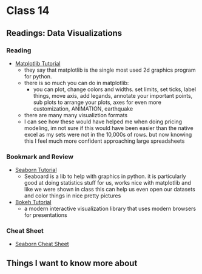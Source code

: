# Class 14

## Readings: Data Visualizations

### Reading

- [Matplotlib Tutorial](https://www.labri.fr/perso/nrougier/teaching/matplotlib/)
  - they say that matplotlib is the single most used 2d graphics program for python.
  - there is so much you can do in matplotlib:
    - you can plot, change colors and widths. set limits, set ticks, label things, move axis, add legands, annotate your important points, sub plots to arrange your plots, axes for even more customization, ANIMATION, earthquake
  - there are many many visualiztion formats
  - I can see how these would have helped me when doing pricing modeling, im not sure if this would have been easier than the native excel as my sets were not in the 10,000s of rows. but now knowing this I feel much more confident approaching large spreadsheets

### Bookmark and Review

- [Seaborn Tutorial](https://seaborn.pydata.org/tutorial.html)
  - Seaboard is a lib to help with graphics in python. it is particularly good at doing statistics stuff for us, works nice with matplotlib and like we were shown in class this can help us even open our datasets and color things in nice pretty pictures
- [Bokeh Tutorial](https://mybinder.org/v2/gh/bokeh/bokeh-notebooks/master?filepath=tutorial%2F00%20-%20Introduction%20and%20Setup.ipynb)
  - a modern interactive visualization library that uses modern browsers for presentations

### Cheat Sheet

- [Seaborn Cheat Sheet](https://s3.amazonaws.com/assets.datacamp.com/blog_assets/Python_Seaborn_Cheat_Sheet.pdf)

## Things I want to know more about
